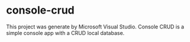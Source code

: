 # console-crud

This project was generate by Microsoft Visual Studio. Console CRUD is a simple console app with a CRUD local database.
